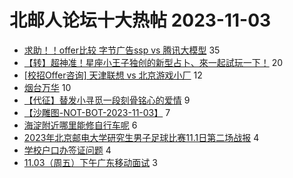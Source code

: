 # 北邮人论坛十大热帖 2023-11-03

- [求助！！offer比较 字节广告ssp vs 腾讯大模型](https://bbs.byr.cn/article/Job/2198502) 35
- [【转】超神准！星座小王子独创的新型占卜、來一起試玩一下！](https://bbs.byr.cn/article/Constellations/326533) 20
- [[校招Offer咨询] 天津联想 vs 北京游戏小厂](https://bbs.byr.cn/article/WorkLife/1206355) 12
- [烟台万华](https://bbs.byr.cn/article/Shandong/424933) 10
- [【代征】替发小寻觅一段刻骨铭心的爱情](https://bbs.byr.cn/article/Friends/2047148) 9
- [【沙雕图-NOT-BOT-2023-11-03】](https://bbs.byr.cn/article/Picture/3353184) 7
- [海淀附近哪里能修自行车呢](https://bbs.byr.cn/article/Talking/6404601) 6
- [2023年北京邮电大学研究生男子足球比赛11.1日第二场战报](https://bbs.byr.cn/article/Football/810050100) 4
- [学校户口办签证问题](https://bbs.byr.cn/article/GoAbroad/394752) 4
- [11.03（周五）下午广东移动面试](https://bbs.byr.cn/article/pinche/283) 3


